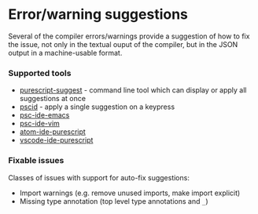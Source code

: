# Error/warning suggestions

Several of the compiler errors/warnings provide a suggestion of how to fix the issue, not only in the textual
ouput of the compiler, but in the JSON output in a machine-usable format.

### Supported tools

- [purescript-suggest](https://github.com/nwolverson/purescript-suggest) - command line tool which can display or apply all suggestions at once
- [pscid](https://github.com/kRITZCREEK/pscid#suggestions) - apply a single suggestion on a keypress
- [psc-ide-emacs](https://github.com/epost/psc-ide-emacs#insert-suggestion-from-error-c-c-m-s)
- [psc-ide-vim](https://github.com/FrigoEU/psc-ide-vim/blob/master/doc/psc-ide-vim.txt#L61)
- [atom-ide-purescript](https://github.com/nwolverson/atom-ide-purescript#error-suggestions--quick-fix)
- [vscode-ide-purescript](https://github.com/nwolverson/vscode-ide-purescript)

### Fixable issues

Classes of issues with support for auto-fix suggestions:

- Import warnings (e.g. remove unused imports, make import explicit)
- Missing type annotation (top level type annotations and `_`)
